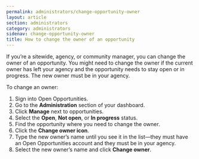 ```yaml
---
permalink: administrators/change-opportunity-owner
layout: article
section: administrators
category: administrators
sidenav: change-opportunity-owner
title: How to change the owner of an opportunity
---
```

If you’re a sitewide, agency, or community manager, you can change the owner of an opportunity. You might need to change the owner if the current owner has left your agency and the opportunity needs to stay open or in progress.  The new owner must be in your agency.

To change an owner:

1.	Sign into Open Opportunities.
2.	Go to the **Administration** section of your dashboard.
3.	Click **Manage** next to opportunities.
4.	Select the **Open**, **Not open**, or **In progress** status.
5.	Find the opportunity where you need to change the owner.
6.	Click the **Change owner icon**.
7.	Type the new owner’s name until you see it in the list—they must have an Open Opportunities account and they must be in your agency.
8.	Select the new owner’s name and click **Change owner**.
